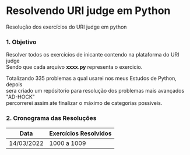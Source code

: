 # Resolvendo URI judge em Python
Resolução dos exercícios do URI judge em python 

### 1. Objetivo

Resolver todos os exercícios de inicante contendo na plataforma do URI judge </br>
Sendo que cada arquivo **xxxx.py** representa o exercicio. <br/> 

Totalizando 335 problemas a qual usarei nos meus Estudos de Python, depois <br/> 
sera criado um repósitorio para resolução dos problemas mais avançados "AD-HOCK" <br/>
percorrerei assim ate finalizar o máximo de categorias possiveis. 

### 2. Cronograma das Resoluções
Data   | Exercícios Resolvidos 
--------- | ------
14/03/2022 | 1000 a 1009


### 
